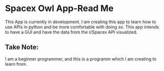 # Spacex Owl App-Read Me
This App is currently in development. I am creating this app to learn how to use APIs in python and be more comfortable with doing so. This app intends to have a GUI and have the data from the r/Spacex API visualized. 

## Take Note:
I am a beginner programmer, and this is a programm which I am creating to learn from.